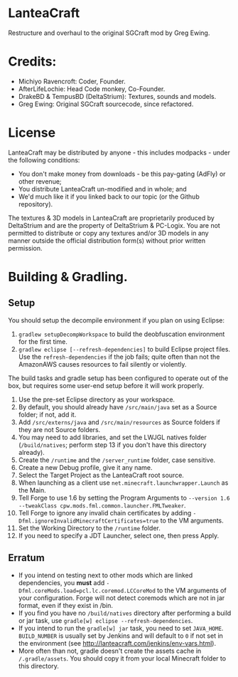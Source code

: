 LanteaCraft
================
Restructure and overhaul to the original SGCraft mod by Greg Ewing.


Credits:
================
* Michiyo Ravencroft: Coder, Founder.
* AfterLifeLochie: Head Code monkey, Co-Founder. 
* DrakeBD & TempusBD (DeltaStrium): Textures, sounds and models.
* Greg Ewing: Original SGCraft sourcecode, since refactored.

License
================
LanteaCraft may be distributed by anyone - this includes modpacks - under the following conditions:
* You don't make money from downloads - be this pay-gating (AdFly) or other revenue;
* You distribute LanteaCraft un-modified and in whole; and
* We'd much like it if you linked back to our topic (or the Github repository).

The textures & 3D models in LanteaCraft are proprietarily produced by DeltaStrium and are the property of DeltaStrium & PC-Logix. You are not permitted to distribute or copy any textures and/or 3D models in any manner outside the official distribution form(s) without prior written permission.

Building & Gradling.
================

Setup
----------------
You should setup the decompile environment if you plan on using Eclipse:

1. `gradlew setupDecompWorkspace` to build the deobfuscation environment for the first time.
2. `gradlew eclipse [--refresh-dependencies]` to build Eclipse project files. Use the `refresh-dependencies` if the job fails; quite often than not the AmazonAWS causes resources to fail silently or violently.


The build tasks and gradle setup has been configured to operate out of the box, but requires some user-end setup before it will work properly.

1. Use the pre-set Eclipse directory as your workspace.
2. By default, you should already have `/src/main/java` set as a Source folder; if not, add it.
3. Add `/src/externs/java` and `/src/main/resources` as Source folders if they are not Source folders.
4. You may need to add libraries, and set the LWJGL natives folder (`/build/natives`; perform step 13 if you don't have this directory already).
5. Create the `/runtime` and the `/server_runtime` folder, case sensitive.
6. Create a new Debug profile, give it any name.
7. Select the Target Project as the LanteaCraft root source.
8. When launching as a client use `net.minecraft.launchwrapper.Launch` as the Main.
9. Tell Forge to use 1.6 by setting the Program Arguments to `--version 1.6 --tweakClass cpw.mods.fml.common.launcher.FMLTweaker`.
10. Tell Forge to ignore any invalid chain certificates by adding `-Dfml.ignoreInvalidMinecraftCertificates=true` to the VM arguments.
11. Set the Working Directory to the `/runtime` folder.
12. If you need to specify a JDT Launcher, select one, then press Apply.

Erratum
----------------
* If you intend on testing next to other mods which are linked dependencies, you **must** add `-Dfml.coreMods.load=pcl.lc.coremod.LCCoreMod` to the VM arguments of your configuration. Forge will not detect coremods which are not in jar format, even if they exist in /bin.
* If you find you have no `/build/natives` directory after performing a build or jar task, use `gradle[w] eclipse --refresh-dependencies`.
* If you intend to run the `gradle[w] jar` task, you need to set `JAVA_HOME`. `BUILD_NUMBER` is usually set by Jenkins and will default to `0` if not set in the environment (see http://lanteacraft.com/jenkins/env-vars.html).
* More often than not, gradle doesn't create the assets cache in `/.gradle/assets`. You should copy it from your local Minecraft folder to this directory.
